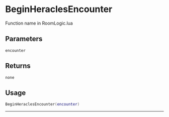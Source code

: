 # BeginHeraclesEncounter
Function name in RoomLogic.lua
## Parameters
`encounter`
## Returns
`none`
## Usage
```lua
BeginHeraclesEncounter(encounter)
```
---
